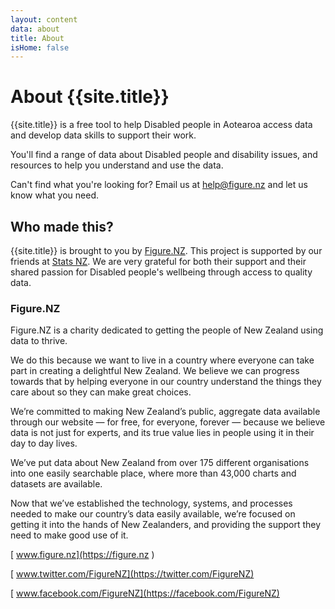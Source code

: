 ```yaml
---
layout: content
data: about
title: About
isHome: false
---
```


# About {{site.title}}

{{site.title}} is a free tool to help Disabled people in Aotearoa access data and develop data skills to support their work.

You'll find a range of data about Disabled people and disability issues, and resources to help you understand and use the data.

Can't find what you're looking for? Email us at <help@figure.nz> and let us know what you need.

## Who made this?

{{site.title}} is brought to you by [Figure.NZ](https://figure.nz). This project is supported by our friends at [Stats NZ](https://stats.govt.nz). We are very grateful for both their support and their shared passion for Disabled people's wellbeing through access to quality data.

### Figure.NZ

Figure.NZ is a charity dedicated to getting the people of New Zealand using data to thrive. 

We do this because we want to live in a country where everyone can take part in creating a delightful New Zealand. We believe we can progress towards that by helping everyone in our country understand the things they care about so they can make great choices.

We’re committed to making New Zealand’s public, aggregate data available through our website — for free, for everyone, forever — because we believe data is not just for experts, and its true value lies in people using it in their day to day lives.

We’ve put data about New Zealand from over 175 different organisations into one easily searchable place, where more than 43,000 charts and datasets are available.

Now that we’ve established the technology, systems, and processes needed to make our country’s data easily available, we’re focused on getting it into the hands of New Zealanders, and providing the support they need to make good use of it.

[<i class="fa fa-globe fa-fw" aria-hidden="true"></i> www.figure.nz](https://figure.nz )

[<i class="fa fa-twitter fa-fw" aria-hidden="true"></i> www.twitter.com/FigureNZ](https://twitter.com/FigureNZ)

[<i class="fa fa-facebook-official fa-fw" aria-hidden="true"></i> www.facebook.com/FigureNZ](https://facebook.com/FigureNZ)
